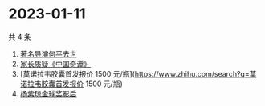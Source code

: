 # 2023-01-11

共 4 条

<!-- BEGIN -->
<!-- 最后更新时间 Wed Jan 11 2023 16:16:23 GMT+0800 (China Standard Time) -->

1. [著名导演何平去世](https://www.zhihu.com/search?q=著名导演何平去世)
1. [家长质疑《中国奇谭》](https://www.zhihu.com/search?q=家长质疑《中国奇谭》)
1. [莫诺拉韦胶囊首发报价 1500
   元/瓶](https://www.zhihu.com/search?q=莫诺拉韦胶囊首发报价 1500 元/瓶)
1. [杨紫琼金球奖影后](https://www.zhihu.com/search?q=杨紫琼金球奖影后)

<!-- END -->
